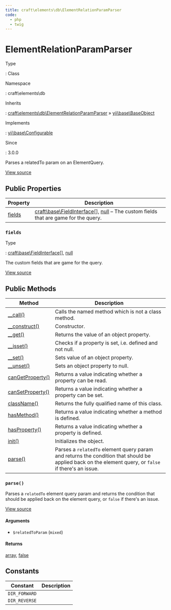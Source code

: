 ```yaml
---
title: craft\elements\db\ElementRelationParamParser
code:
  - php
  - twig
---
```


# ElementRelationParamParser

Type

:   Class

Namespace

:   craft\elements\db

Inherits

:   [craft\elements\db\ElementRelationParamParser](craft-elements-db-elementrelationparamparser.md) &raquo;
[yii\base\BaseObject](https://www.yiiframework.com/doc/api/2.0/yii-base-baseobject)

Implements

:   [yii\base\Configurable](https://www.yiiframework.com/doc/api/2.0/yii-base-configurable)

Since

:   3.0.0



Parses a relatedTo param on an ElementQuery.





[View source](https://github.com/craftcms/cms/blob/master/src/elements/db/ElementRelationParamParser.php)


## Public Properties

| Property                                                         | Description
| ---------------------------------------------------------------- | --------------------------------------------------------------------------------------------------------------------------------------------------------
| [fields](craft-elements-db-elementrelationparamparser.md#fields) | [craft\base\FieldInterface](craft-base-fieldinterface.md)[], [null](http://php.net/language.types.null) – The custom fields that are game for the query.

### `fields`



Type

:   [craft\base\FieldInterface](craft-base-fieldinterface.md)[], [null](http://php.net/language.types.null)



The custom fields that are game for the query.



[View source](https://github.com/craftcms/cms/blob/master/src/elements/db/ElementRelationParamParser.php#L57)







## Public Methods

| Method                                                                                                                                    | Description
| ----------------------------------------------------------------------------------------------------------------------------------------- | ----------------------------------------------------------------------------------------------------------------------------------------------------
| [__call()](https://www.yiiframework.com/doc/api/2.0/yii-base-baseobject#__call()-detail "Defined by yii\base\BaseObject")                 | Calls the named method which is not a class method.
| [__construct()](https://www.yiiframework.com/doc/api/2.0/yii-base-baseobject#__construct()-detail "Defined by yii\base\BaseObject")       | Constructor.
| [__get()](https://www.yiiframework.com/doc/api/2.0/yii-base-baseobject#__get()-detail "Defined by yii\base\BaseObject")                   | Returns the value of an object property.
| [__isset()](https://www.yiiframework.com/doc/api/2.0/yii-base-baseobject#__isset()-detail "Defined by yii\base\BaseObject")               | Checks if a property is set, i.e. defined and not null.
| [__set()](https://www.yiiframework.com/doc/api/2.0/yii-base-baseobject#__set()-detail "Defined by yii\base\BaseObject")                   | Sets value of an object property.
| [__unset()](https://www.yiiframework.com/doc/api/2.0/yii-base-baseobject#__unset()-detail "Defined by yii\base\BaseObject")               | Sets an object property to null.
| [canGetProperty()](https://www.yiiframework.com/doc/api/2.0/yii-base-baseobject#canGetProperty()-detail "Defined by yii\base\BaseObject") | Returns a value indicating whether a property can be read.
| [canSetProperty()](https://www.yiiframework.com/doc/api/2.0/yii-base-baseobject#canSetProperty()-detail "Defined by yii\base\BaseObject") | Returns a value indicating whether a property can be set.
| [className()](https://www.yiiframework.com/doc/api/2.0/yii-base-baseobject#className()-detail "Defined by yii\base\BaseObject")           | Returns the fully qualified name of this class.
| [hasMethod()](https://www.yiiframework.com/doc/api/2.0/yii-base-baseobject#hasMethod()-detail "Defined by yii\base\BaseObject")           | Returns a value indicating whether a method is defined.
| [hasProperty()](https://www.yiiframework.com/doc/api/2.0/yii-base-baseobject#hasProperty()-detail "Defined by yii\base\BaseObject")       | Returns a value indicating whether a property is defined.
| [init()](https://www.yiiframework.com/doc/api/2.0/yii-base-baseobject#init()-detail "Defined by yii\base\BaseObject")                     | Initializes the object.
| [parse()](craft-elements-db-elementrelationparamparser.md#method-parse)                                                                   | Parses a `relatedTo` element query param and returns the condition that should be applied back on the element query, or `false` if there's an issue.

### `parse()`





Parses a `relatedTo` element query param and returns the condition that should
be applied back on the element query, or `false` if there's an issue.




[View source](https://github.com/craftcms/cms/blob/master/src/elements/db/ElementRelationParamParser.php#L66-L128)


#### Arguments

- `$relatedToParam` (`mixed`)

#### Returns

[array](http://php.net/language.types.array), [false](http://php.net/language.types.boolean)







## Constants

| Constant      | Description
| ------------- | -----------
| `DIR_FORWARD` |
| `DIR_REVERSE` |



